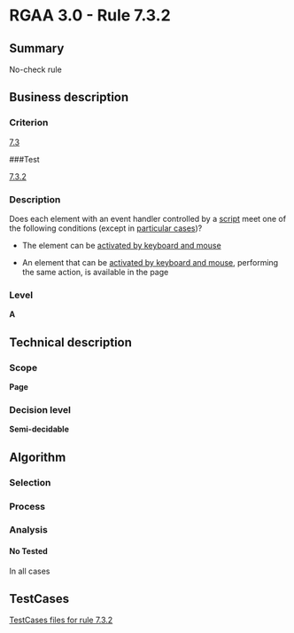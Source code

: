 # RGAA 3.0 -  Rule 7.3.2

## Summary

No-check rule

## Business description

### Criterion

[7.3](http://disic.github.io/rgaa_referentiel_en/RGAA3.0_Criteria_English_version_v1.html#crit-7-3)

###Test

[7.3.2](http://disic.github.io/rgaa_referentiel_en/RGAA3.0_Criteria_English_version_v1.html#test-7-3-2)

### Description
Does each element with an
    event handler controlled by a <a href="http://disic.github.io/rgaa_referentiel_en/RGAA3.0_Glossary_English_version_v1.html#mScript">script</a>
    meet one of the following conditions (except
    in <a title="Particular cases for criterion 7.3" href="http://disic.github.io/rgaa_referentiel_en/RGAA3.0_Particular_cases_English_version_v1.html#cpCrit7-3">particular cases</a>)?
    <ul><li> The element can be <a href="http://disic.github.io/rgaa_referentiel_en/RGAA3.0_Glossary_English_version_v1.html#mAAClavierSouris">activated
    by keyboard and mouse</a></li>
  <li> An element that can be <a href="http://disic.github.io/rgaa_referentiel_en/RGAA3.0_Glossary_English_version_v1.html#mAAClavierSouris">activated
    by keyboard and mouse</a>, performing the
   same action, is available in the page</li>
    </ul> 


### Level

**A**

## Technical description

### Scope

**Page**

### Decision level

**Semi-decidable**

## Algorithm

### Selection

### Process

### Analysis

#### No Tested 

In all cases




##  TestCases 

[TestCases files for rule 7.3.2](https://github.com/Asqatasun/Asqatasun/tree/master/rules/rules-rgaa3.0/src/test/resources/testcases/rgaa30/Rgaa30Rule070302/) 


